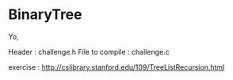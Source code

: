# BinaryTree

Yo,

Header : challenge.h
File to compile : challenge.c

exercise : http://cslibrary.stanford.edu/109/TreeListRecursion.html
